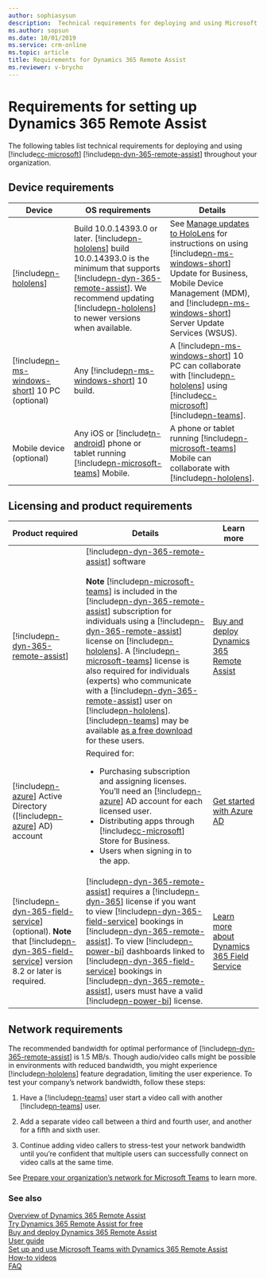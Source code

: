 ```yaml
---
author: sophiasysun
description:  Technical requirements for deploying and using Microsoft Dynamics 365 Remote Assist
ms.author: sopsun
ms.date: 10/01/2019
ms.service: crm-online
ms.topic: article
title: Requirements for Dynamics 365 Remote Assist
ms.reviewer: v-brycho
---
```


# Requirements for setting up Dynamics 365 Remote Assist

The following tables list technical requirements for deploying and using
[!include[cc-microsoft](../includes/cc-microsoft.md)] [!include[pn-dyn-365-remote-assist](../includes/pn-dyn-365-remote-assist.md)] throughout your organization.

## Device requirements

| **Device**               | **OS requirements**                                                                                                                                                  | **Details**                                                                                                                                                                                                                    |
|--------------------------|----------------------------------------------------------------------------------------------------------------------------------------------------------------------|--------------------------------------------------------------------------------------------------------------------------------------------------------------------------------------------------------------------------------|
| [!include[pn-hololens](../includes/pn-hololens.md)]                 | Build 10.0.14393.0 or later. [!include[pn-hololens](../includes/pn-hololens.md)] build 10.0.14393.0 is the minimum that supports [!include[pn-dyn-365-remote-assist](../includes/pn-dyn-365-remote-assist.md)]. We recommend updating [!include[pn-hololens](../includes/pn-hololens.md)] to newer versions when available. | See [Manage updates to HoloLens](https://docs.microsoft.com/HoloLens/hololens-updates) for instructions on using [!include[pn-ms-windows-short](../includes/pn-ms-windows-short.md)] Update for Business, Mobile Device Management (MDM), and [!include[pn-ms-windows-short](../includes/pn-ms-windows-short.md)] Server Update Services (WSUS). |
| [!include[pn-ms-windows-short](../includes/pn-ms-windows-short.md)] 10 PC (optional) | Any [!include[pn-ms-windows-short](../includes/pn-ms-windows-short.md)] 10 build.| A [!include[pn-ms-windows-short](../includes/pn-ms-windows-short.md)] 10 PC can collaborate with [!include[pn-hololens](../includes/pn-hololens.md)] using [!include[cc-microsoft](../includes/cc-microsoft.md)] [!include[pn-teams](../includes/pn-teams.md)].|
|Mobile device (optional)|Any iOS or [!include[tn-android](../includes/tn-android.md)] phone or tablet running [!include[pn-microsoft-teams](../includes/pn-microsoft-teams.md)] Mobile.|A phone or tablet running [!include[pn-microsoft-teams](../includes/pn-microsoft-teams.md)] Mobile can collaborate with [!include[pn-hololens](../includes/pn-hololens.md)].|

## Licensing and product requirements

| **Product required**|**Details**|**Learn more**|
|---------------|-------------------------------------------------------|----------------------------------------------------------|
|[!include[pn-dyn-365-remote-assist](../includes/pn-dyn-365-remote-assist.md)]|[!include[pn-dyn-365-remote-assist](../includes/pn-dyn-365-remote-assist.md)] software<br></br>**Note** [!include[pn-microsoft-teams](../includes/pn-microsoft-teams.md)] is included in the [!include[pn-dyn-365-remote-assist](../includes/pn-dyn-365-remote-assist.md)] subscription for individuals using a [!include[pn-dyn-365-remote-assist](../includes/pn-dyn-365-remote-assist.md)] license on [!include[pn-hololens](../includes/pn-hololens.md)]. A [!include[pn-microsoft-teams](../includes/pn-microsoft-teams.md)] license is also required for individuals (experts) who communicate with a [!include[pn-dyn-365-remote-assist](../includes/pn-dyn-365-remote-assist.md)] user on [!include[pn-hololens](../includes/pn-hololens.md)]. [!include[pn-teams](../includes/pn-teams.md)] may be available [as a free download](https://teams.microsoft.com/downloads) for these users.| [Buy and deploy Dynamics 365 Remote Assist](../licensing/buy-and-deploy.md)|
|[!include[pn-azure](../includes/pn-azure.md)] Active Directory ([!include[pn-azure](../includes/pn-azure.md)] AD) account|Required for: <ul><li>Purchasing subscription and assigning licenses. You’ll need an [!include[pn-azure](../includes/pn-azure.md)] AD account for each licensed user. </li><li>Distributing apps through [!include[cc-microsoft](../includes/cc-microsoft.md)] Store for Business. </li><li>Users when signing in to the app. </ul> | [Get started with Azure AD](https://docs.microsoft.com/azure/active-directory/fundamentals/get-started-azure-ad) |
| [!include[pn-dyn-365-field-service](../includes/pn-dyn-365-field-service.md)] (optional). **Note** that [!include[pn-dyn-365-field-service](../includes/pn-dyn-365-field-service.md)] version 8.2 or later is required. |[!include[pn-dyn-365-remote-assist](../includes/pn-dyn-365-remote-assist.md)] requires a [!include[pn-dyn-365](../includes/pn-dyn-365.md)] license if you want to view [!include[pn-dyn-365-field-service](../includes/pn-dyn-365-field-service.md)] bookings in [!include[pn-dyn-365-remote-assist](../includes/pn-dyn-365-remote-assist.md)]. To view [!include[pn-power-bi](../includes/pn-power-bi.md)] dashboards linked to [!include[pn-dyn-365-field-service](../includes/pn-dyn-365-field-service.md)] bookings in [!include[pn-dyn-365-remote-assist](../includes/pn-dyn-365-remote-assist.md)], users must have a valid [!include[pn-power-bi](../includes/pn-power-bi.md)] license. | [Learn more about Dynamics 365 Field Service](https://dynamics.microsoft.com/field-service/overview/)|

## Network requirements

The recommended bandwidth for optimal performance of [!include[pn-dyn-365-remote-assist](../includes/pn-dyn-365-remote-assist.md)] is 1.5 MB/s.
Though audio/video calls might be possible in environments with reduced
bandwidth, you might experience [!include[pn-hololens](../includes/pn-hololens.md)] feature degradation, limiting the user
experience. To test your company’s network bandwidth, follow these steps:

1.  Have a [!include[pn-teams](../includes/pn-teams.md)] user start a video call with another [!include[pn-teams](../includes/pn-teams.md)] user.

2.  Add a separate video call between a third and fourth user, and another for a
    fifth and sixth user.

3.  Continue adding video callers to stress-test your network bandwidth until
    you’re confident that multiple users can successfully connect on video calls
    at the same time.

See [Prepare your organization’s network for Microsoft
Teams](https://docs.microsoft.com/MicrosoftTeams/prepare-network) to learn
more.

### See also
[Overview of Dynamics 365 Remote Assist](index.md)<br/>
[Try Dynamics 365 Remote Assist for free](try-remote-assist-free.md)<br/>
[Buy and deploy Dynamics 365 Remote Assist](buy-and-deploy-remote-assist.md)<br>
[User guide](user-guide.md)<br/>
[Set up and use Microsoft Teams with Dynamics 365 Remote Assist](use-microsoft-teams-with-remote-assist.md)<br/>
[How-to videos](videos.md)<br/>
[FAQ](faq.md)<br/>
